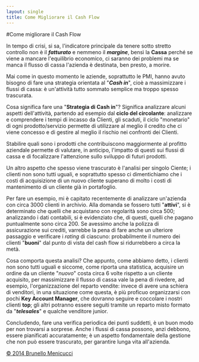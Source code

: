 ```yaml
---
layout: single
title: Come Migliorare il Cash Flow
---
```


#Come migliorare il Cash Flow 

In tempo di crisi, si sa, l'indicatore principale da tenere sotto stretto controllo non è il ***fatturato*** e nemmeno il ***margine***, bensì la **Cassa** perché se viene a mancare l'equilibrio economico, ci saranno dei problemi ma se manca il flusso di cassa l'azienda è destinata, ben presto, a morire.  

Mai come in questo momento le aziende, soprattutto le PMI, hanno avuto bisogno di fare una strategia orientata al "***Cash in***", cioè a massimizzare i flussi di cassa: è un'attività tutto sommato semplice ma troppo spesso trascurata.  

Cosa significa fare una "**Strategia di Cash in**"?  Significa analizzare alcuni aspetti dell'attività, partendo ad esempio dal **ciclo del circolante**: analizzare e comprendere i tempi di incasso da Clienti, gli scaduti, il ciclo "monetario" di ogni prodotto/servizio permette di utilizzare al meglio il credito che ci viene concesso e di gestire al meglio il rischio nei confronti dei Clienti.  

Stabilire quali sono i prodotti che contribuiscono maggiormente al profitto aziendale permette di valutare, in anticipo, l'impatto di questi sui flussi di cassa e di focalizzare l'attenzione sullo sviluppo di futuri prodotti.

Un altro aspetto che spesso viene trascurato è l'analisi per singolo Ciente; i clienti non sono tutti uguali, e soprattutto spesso ci dimentichiamo che i costi di acquisizione di un nuovo cliente superano di molto i costi di mantenimento di un cliente già in portafoglio.

Per fare un esempio, mi è capitato recentemente di analizzare un'azienda con circa 3000 clienti in archivio. Alla domanda se fossero tutti "**attivi**", si è determinato che quelli che acquistano con regolarità sono circa 500; analizzando i dati contabili, si è evidenziato che, di questi, quelli che pagano puntualmente sono circa 200. Se avessimo anche la polizza di assicurazione sui crediti, varrebbe la pena di fare anche un ulteriore passaggio e verificare i *rating* di ciascuno: probabilmente il numero dei clienti "**buoni**" dal punto di vista del cash flow si ridurrebbero a circa la metà.

Cosa comporta questa analisi? Che appunto, come abbiamo detto, i clienti non sono tutti uguali e siccome, come riporta una statistica, acquisire un ordine da un cliente "*nuovo*" costa circa 6 volte rispetto a un cliente acquisito, per massimizzare il flusso di cassa vale la pena di rivedere, ad esempio, l'organizzazione del reparto vendite: invece di avere una schiera di venditori, in una situazione come questa, è più proficuo organizzarsi con pochi **Key Account Manager**, che dovranno seguire e coccolare i nostri clienti **top**; gli altri potranno essere seguiti tramite un reparto misto formato da "***telesales***" e qualche venditore junior.

Concludendo, fare una verifica periodica dei punti suddetti, è un buon modo per non trovarsi a sorprese. Anche i flussi di cassa possono, anzi debbono, essere pianificati accuratamente; è un aspetto fondamentale della gestione che non può essere trascurato, per garantire lunga vita all'azienda.

[© 2014 Brunello Menicucci](http://www.blackstarconsulting.it)  